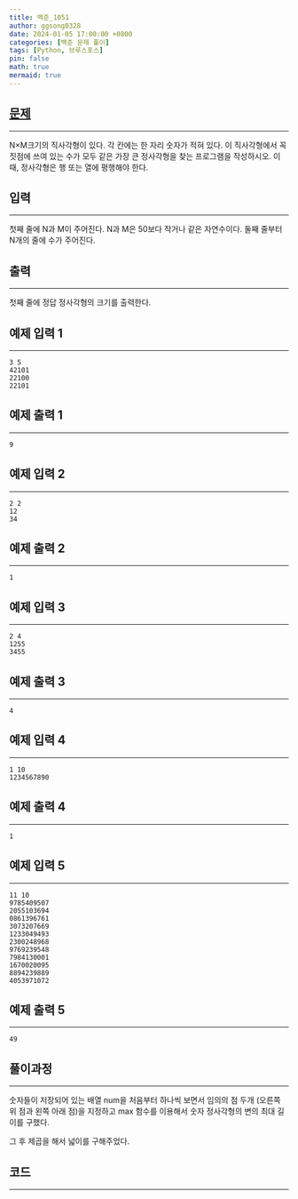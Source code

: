 ```yaml
---
title: 백준_1051
author: ggsong0328
date: 2024-01-05 17:00:00 +0800
categories: [백준 문제 풀이]
tags: [Python, 브루스포스]
pin: false
math: true
mermaid: true
---
```


## **[문제](https://www.acmicpc.net/problem/1051)**

---

N×M크기의 직사각형이 있다. 각 칸에는 한 자리 숫자가 적혀 있다. 이 직사각형에서 꼭짓점에 쓰여 있는 수가 모두 같은 가장 큰 정사각형을 찾는 프로그램을 작성하시오. 이때, 정사각형은 행 또는 열에 평행해야 한다.

## **입력**

---

첫째 줄에 N과 M이 주어진다. N과 M은 50보다 작거나 같은 자연수이다. 둘째 줄부터 N개의 줄에 수가 주어진다.

## **출력**

---

첫째 줄에 정답 정사각형의 크기를 출력한다.

## 예제 입력 1

---

    3 5
    42101
    22100
    22101

## 예제 출력 1

---

    9

## 예제 입력 2

---

    2 2
    12
    34

## 예제 출력 2

---

    1

## 예제 입력 3

---

    2 4
    1255
    3455

## 예제 출력 3

---

    4

## 예제 입력 4

---

    1 10
    1234567890

## 예제 출력 4

---

    1

## 예제 입력 5

---

    11 10
    9785409507
    2055103694
    0861396761
    3073207669
    1233049493
    2300248968
    9769239548
    7984130001
    1670020095
    8894239889
    4053971072

## 예제 출력 5

---

    49

## **풀이과정**

---

숫자들이 저장되어 있는 배열 num을 처음부터 하나씩 보면서 임의의 점 두개 (오른쪽 위 점과 왼쪽 아래 점)을 지정하고 max 함수를 이용해서 숫자 정사각형의 변의 최대 길이를 구했다.

그 후 제곱을 해서 넓이를 구해주었다.

## **코드**

---

<script src="https://gist.github.com/ggsong0328/24cb8dae5f60b2ed2f25923ca5cf289a.js"></script>
